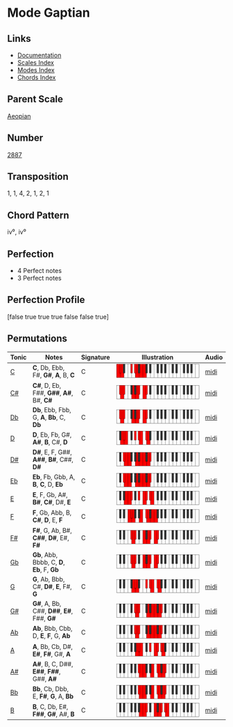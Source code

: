 # Mode Gaptian

## Links

- [Documentation](README.md)
- [Scales Index](Scales.md)
- [Modes Index](Modes.md)
- [Chords Index](Chords.md)

## Parent Scale

[Aeopian](ScaleAeopian.md)

## Number

[2887](https://ianring.com/musictheory/scales/2887)

## Transposition

1, 1, 4, 2, 1, 2, 1

## Chord Pattern

iv⁰, iv⁰

## Perfection

- 4 Perfect notes
- 3 Perfect notes

## Perfection Profile

[false true true true false false true]

## Permutations

| Tonic | Notes | Signature | Illustration | Audio |
|-------|-------|-----------|--------------|-------|
| [C](ModeCNaturalGaptian.md) | **C**, Db, Ebb, F#, **G#**, **A**, B, **C** | C | ![CNaturalGaptian](ModeCNaturalGaptian.png) | [midi](https://github.com/edipermadi/music/blob/main/docs/ModeCNaturalGaptian.mid?raw=true) |
| [C#](ModeCSharpGaptian.md) | **C#**, D, Eb, F##, **G##**, **A#**, B#, **C#** | C | ![CSharpGaptian](ModeCSharpGaptian.png) | [midi](https://github.com/edipermadi/music/blob/main/docs/ModeCSharpGaptian.mid?raw=true) |
| [Db](ModeDFlatGaptian.md) | **Db**, Ebb, Fbb, G, **A**, **Bb**, C, **Db** | C | ![DFlatGaptian](ModeDFlatGaptian.png) | [midi](https://github.com/edipermadi/music/blob/main/docs/ModeDFlatGaptian.mid?raw=true) |
| [D](ModeDNaturalGaptian.md) | **D**, Eb, Fb, G#, **A#**, **B**, C#, **D** | C | ![DNaturalGaptian](ModeDNaturalGaptian.png) | [midi](https://github.com/edipermadi/music/blob/main/docs/ModeDNaturalGaptian.mid?raw=true) |
| [D#](ModeDSharpGaptian.md) | **D#**, E, F, G##, **A##**, **B#**, C##, **D#** | C | ![DSharpGaptian](ModeDSharpGaptian.png) | [midi](https://github.com/edipermadi/music/blob/main/docs/ModeDSharpGaptian.mid?raw=true) |
| [Eb](ModeEFlatGaptian.md) | **Eb**, Fb, Gbb, A, **B**, **C**, D, **Eb** | C | ![EFlatGaptian](ModeEFlatGaptian.png) | [midi](https://github.com/edipermadi/music/blob/main/docs/ModeEFlatGaptian.mid?raw=true) |
| [E](ModeENaturalGaptian.md) | **E**, F, Gb, A#, **B#**, **C#**, D#, **E** | C | ![ENaturalGaptian](ModeENaturalGaptian.png) | [midi](https://github.com/edipermadi/music/blob/main/docs/ModeENaturalGaptian.mid?raw=true) |
| [F](ModeFNaturalGaptian.md) | **F**, Gb, Abb, B, **C#**, **D**, E, **F** | C | ![FNaturalGaptian](ModeFNaturalGaptian.png) | [midi](https://github.com/edipermadi/music/blob/main/docs/ModeFNaturalGaptian.mid?raw=true) |
| [F#](ModeFSharpGaptian.md) | **F#**, G, Ab, B#, **C##**, **D#**, E#, **F#** | C | ![FSharpGaptian](ModeFSharpGaptian.png) | [midi](https://github.com/edipermadi/music/blob/main/docs/ModeFSharpGaptian.mid?raw=true) |
| [Gb](ModeGFlatGaptian.md) | **Gb**, Abb, Bbbb, C, **D**, **Eb**, F, **Gb** | C | ![GFlatGaptian](ModeGFlatGaptian.png) | [midi](https://github.com/edipermadi/music/blob/main/docs/ModeGFlatGaptian.mid?raw=true) |
| [G](ModeGNaturalGaptian.md) | **G**, Ab, Bbb, C#, **D#**, **E**, F#, **G** | C | ![GNaturalGaptian](ModeGNaturalGaptian.png) | [midi](https://github.com/edipermadi/music/blob/main/docs/ModeGNaturalGaptian.mid?raw=true) |
| [G#](ModeGSharpGaptian.md) | **G#**, A, Bb, C##, **D##**, **E#**, F##, **G#** | C | ![GSharpGaptian](ModeGSharpGaptian.png) | [midi](https://github.com/edipermadi/music/blob/main/docs/ModeGSharpGaptian.mid?raw=true) |
| [Ab](ModeAFlatGaptian.md) | **Ab**, Bbb, Cbb, D, **E**, **F**, G, **Ab** | C | ![AFlatGaptian](ModeAFlatGaptian.png) | [midi](https://github.com/edipermadi/music/blob/main/docs/ModeAFlatGaptian.mid?raw=true) |
| [A](ModeANaturalGaptian.md) | **A**, Bb, Cb, D#, **E#**, **F#**, G#, **A** | C | ![ANaturalGaptian](ModeANaturalGaptian.png) | [midi](https://github.com/edipermadi/music/blob/main/docs/ModeANaturalGaptian.mid?raw=true) |
| [A#](ModeASharpGaptian.md) | **A#**, B, C, D##, **E##**, **F##**, G##, **A#** | C | ![ASharpGaptian](ModeASharpGaptian.png) | [midi](https://github.com/edipermadi/music/blob/main/docs/ModeASharpGaptian.mid?raw=true) |
| [Bb](ModeBFlatGaptian.md) | **Bb**, Cb, Dbb, E, **F#**, **G**, A, **Bb** | C | ![BFlatGaptian](ModeBFlatGaptian.png) | [midi](https://github.com/edipermadi/music/blob/main/docs/ModeBFlatGaptian.mid?raw=true) |
| [B](ModeBNaturalGaptian.md) | **B**, C, Db, E#, **F##**, **G#**, A#, **B** | C | ![BNaturalGaptian](ModeBNaturalGaptian.png) | [midi](https://github.com/edipermadi/music/blob/main/docs/ModeBNaturalGaptian.mid?raw=true) |
